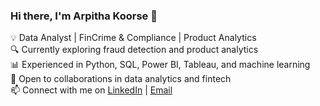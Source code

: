 ### Hi there, I'm Arpitha Koorse 👋  

💡 Data Analyst | FinCrime & Compliance | Product Analytics  
🔍 Currently exploring fraud detection and product analytics  
📊 Experienced in Python, SQL, Power BI, Tableau, and machine learning  
🚀 Open to collaborations in data analytics and fintech  
📫 Connect with me on [LinkedIn](http://linkedin.com/in/arpitha-koorse-nagaraj-423341131) | [Email](akoorse@gmail.com) 
